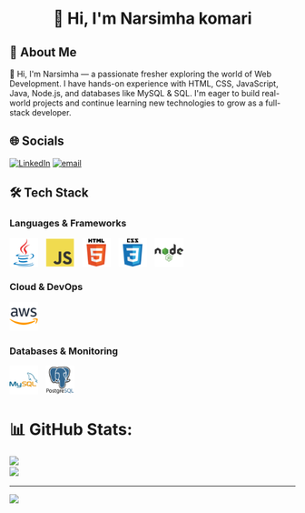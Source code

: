 <div align="center">
  <h1>👋 Hi, I'm Narsimha komari </h1>
</div>

## 🚀 About Me

👋 Hi, I'm Narsimha — a passionate fresher exploring the world of Web Development.
I have hands-on experience with HTML, CSS, JavaScript, Java, Node.js, and databases like MySQL & SQL.
I'm eager to build real-world projects and continue learning new technologies to grow as a full-stack developer.

## 🌐 Socials

[![LinkedIn](https://img.shields.io/badge/LinkedIn-%230077B5.svg?logo=linkedin&logoColor=white)](www.linkedin.com/in/knarsimha) [![email](https://img.shields.io/badge/Email-D14836?logo=gmail&logoColor=white)](mailto:krayudu98@gmail.com) 

## 🛠️ Tech Stack

### **Languages & Frameworks**
<p align="left">
  <img src="https://raw.githubusercontent.com/devicons/devicon/master/icons/java/java-original.svg" alt="java" width="50" height="50" style="margin-right:10px"/>
  <img src="https://raw.githubusercontent.com/devicons/devicon/master/icons/javascript/javascript-original.svg" alt="javascript" width="50" height="50" style="margin-right:10px"/>
  <img src="https://raw.githubusercontent.com/devicons/devicon/master/icons/html5/html5-original-wordmark.svg" alt="html5" width="50" height="50" style="margin-right:10px"/>
  <img src="https://raw.githubusercontent.com/devicons/devicon/master/icons/css3/css3-original-wordmark.svg" alt="css3" width="50" height="50" style="margin-right:10px"/>
  <img src="https://raw.githubusercontent.com/devicons/devicon/master/icons/nodejs/nodejs-original-wordmark.svg" alt="nodejs" width="50" height="50" style="margin-right:10px"/>
  
</p>

### **Cloud & DevOps**
<p align="left">
  <img src="https://raw.githubusercontent.com/devicons/devicon/master/icons/amazonwebservices/amazonwebservices-original-wordmark.svg" alt="aws" width="50" height="50" style="margin-right:10px"/>
</p>

### **Databases & Monitoring**
<p align="left">
  <img src="https://raw.githubusercontent.com/devicons/devicon/master/icons/mysql/mysql-original-wordmark.svg" alt="mysql" width="50" height="50" style="margin-right:10px"/>
  <img src="https://raw.githubusercontent.com/devicons/devicon/master/icons/postgresql/postgresql-original-wordmark.svg" alt="postgresql" width="50" height="50" style="margin-right:10px"/>
  
</p>


# 📊 GitHub Stats:
![](https://github-readme-stats.vercel.app/api?username=epraveenkumar1&theme=dark&hide_border=false&include_all_commits=false&count_private=false)<br/>
![](https://github-readme-stats.vercel.app/api/top-langs/?username=epraveenkumar1&theme=dark&hide_border=false&include_all_commits=false&count_private=false&layout=compact)

---
[![](https://visitcount.itsvg.in/api?id=epraveenkumar1&icon=0&color=0)](https://visitcount.itsvg.in)

<!-- Proudly created with GPRM ( https://gprm.itsvg.in ) -->

